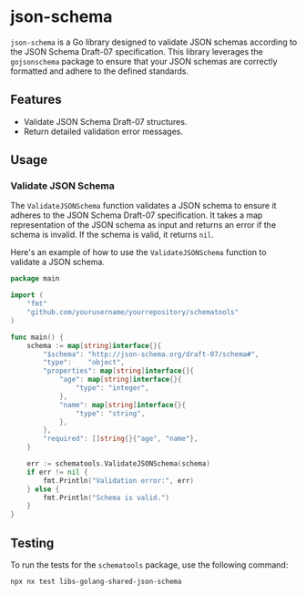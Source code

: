 # json-schema

`json-schema` is a Go library designed to validate JSON schemas according to the JSON Schema Draft-07 specification. This library leverages the `gojsonschema` package to ensure that your JSON schemas are correctly formatted and adhere to the defined standards.

## Features

- Validate JSON Schema Draft-07 structures.
- Return detailed validation error messages.

## Usage

### Validate JSON Schema

The `ValidateJSONSchema` function validates a JSON schema to ensure it adheres to the JSON Schema Draft-07 specification. It takes a map representation of the JSON schema as input and returns an error if the schema is invalid. If the schema is valid, it returns `nil`.

Here's an example of how to use the `ValidateJSONSchema` function to validate a JSON schema.

```go
package main

import (
	"fmt"
	"github.com/yourusername/yourrepository/schematools"
)

func main() {
	schema := map[string]interface{}{
		"$schema": "http://json-schema.org/draft-07/schema#",
		"type":    "object",
		"properties": map[string]interface{}{
			"age": map[string]interface{}{
				"type": "integer",
			},
			"name": map[string]interface{}{
				"type": "string",
			},
		},
		"required": []string{}{"age", "name"},
	}

	err := schematools.ValidateJSONSchema(schema)
	if err != nil {
		fmt.Println("Validation error:", err)
	} else {
		fmt.Println("Schema is valid.")
	}
}
```

## Testing

To run the tests for the `schematools` package, use the following command:

```sh
npx nx test libs-golang-shared-json-schema 
```
